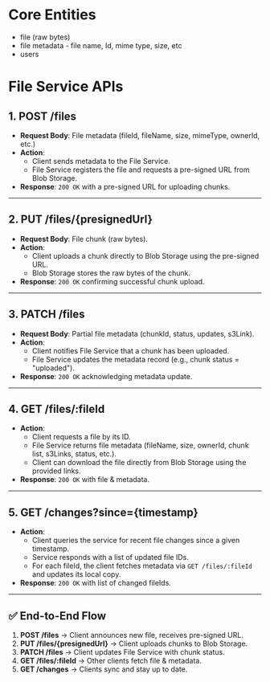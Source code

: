 # Core Entities
- file (raw bytes)
- file metadata - file name, Id, mime type, size, etc
- users

# File Service APIs

## 1. POST /files
- **Request Body**: File metadata (fileId, fileName, size, mimeType, ownerId, etc.)
- **Action**:
  - Client sends metadata to the File Service.
  - File Service registers the file and requests a pre-signed URL from Blob Storage.
- **Response**: `200 OK` with a pre-signed URL for uploading chunks.

---

## 2. PUT /files/{presignedUrl}
- **Request Body**: File chunk (raw bytes).
- **Action**:
  - Client uploads a chunk directly to Blob Storage using the pre-signed URL.
  - Blob Storage stores the raw bytes of the chunk.
- **Response**: `200 OK` confirming successful chunk upload.

---

## 3. PATCH /files
- **Request Body**: Partial file metadata (chunkId, status, updates, s3Link).
- **Action**:
  - Client notifies File Service that a chunk has been uploaded.
  - File Service updates the metadata record (e.g., chunk status = "uploaded").
- **Response**: `200 OK` acknowledging metadata update.

---

## 4. GET /files/:fileId
- **Action**:
  - Client requests a file by its ID.
  - File Service returns file metadata (fileName, size, ownerId, chunk list, s3Links, status, etc.).
  - Client can download the file directly from Blob Storage using the provided links.
- **Response**: `200 OK` with file & metadata.

---

## 5. GET /changes?since={timestamp}
- **Action**:
  - Client queries the service for recent file changes since a given timestamp.
  - Service responds with a list of updated file IDs.
  - For each fileId, the client fetches metadata via `GET /files/:fileId` and updates its local copy.
- **Response**: `200 OK` with list of changed fileIds.

---

## ✅ End-to-End Flow
1. **POST /files** → Client announces new file, receives pre-signed URL.
2. **PUT /files/{presignedUrl}** → Client uploads chunks to Blob Storage.
3. **PATCH /files** → Client updates File Service with chunk status.
4. **GET /files/:fileId** → Other clients fetch file & metadata.
5. **GET /changes** → Clients sync and stay up to date.


